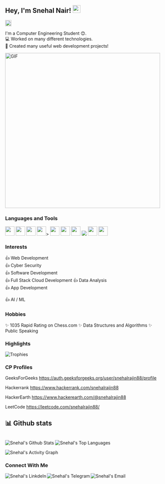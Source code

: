 ## Hey, I'm Snehal Nair! <img src="https://media.giphy.com/media/hvRJCLFzcasrR4ia7z/giphy.gif" width="25px">

<a href="https://github.com/Snehalnair88"><img alt="followers" title="Follow me on Github" src="https://img.shields.io/github/followers/Snehalnair88?color=236ad3&labelColor=1155ba&style=for-the-badge&logo=github&label=Follow" height="20px"/></a>  
    
   I'm a Computer Engineering Student 😊.  
💻 Worked on many different technologies.  
📜 Created many useful web development projects!  

<img alt="GIF" src="https://media2.giphy.com/media/3owyp2SViuDIGh8YoM/giphy.gif?cid=ecf05e47th41o1ffb2u2p4g3qcvr5424d61xhhwf3bzft72o&rid=giphy.gif&ct=g" width="500"/>  

### Languages and Tools  

<code><img height="30" src="https://img.icons8.com/color/48/000000/c-plus-plus-logo.png"/></code>
<code><img height="30" src="https://img.icons8.com/color/48/000000/python.png"/></code>
<code><img height="30" src="https://img.icons8.com/color/48/000000/c-programming.png"/></code>
<code><img height="30" src="https://img.icons8.com/color/48/000000/kotlin.png"/></code>>
<code><img height="30" src="https://img.icons8.com/color/48/000000/html-5.png"/></code>
<code><img height="30" src="https://img.icons8.com/color/48/000000/css3.png"/></code>
<code><img height="30" src="https://img.icons8.com/color/48/000000/javascript.png"/></code>
<code><img src="https://img.icons8.com/ios-glyphs/30/000000/cloud.png"/></code>
<code><img height="30" src="https://img.icons8.com/fluent/48/000000/android-os.png"/></code>
<code><img height="30" src="https://img.icons8.com/fluent/48/000000/github.png"/></code>

### Interests
👍 Web Development  
👍 Cyber Security  
👍 Software Development  
👍 Full Stack Cloud Development 
👍 Data Analysis  
👍 App Development 

👍 AI / ML

### Hobbies
✨ 1035 Rapid Rating on  Chess.com 
✨ Data Structures and Algorithms 
✨ Public Speaking

### **Highlights**

![Trophies](https://github-profile-trophy.vercel.app/?username=Snehalnair88&theme=dracula&column=7&margin-w=15&margin-h=15)

### CP Profiles
 GeeksForGeeks  https://auth.geeksforgeeks.org/user/snehalrajin88/profile
 
 Hackerrank     https://www.hackerrank.com/snehalrajin88  
 
 HackerEarth    https://www.hackerearth.com/@snehalrajin88 
 
 LeetCode       https://leetcode.com/snehalrajin88/ 
 
 
## 📊 Github stats

<!-- <details>  -->
<!--   <summary>💻 GitHub Profile Stats</summary> -->
  <br/>
    <a><img alt="Snehal's Github Stats" src="https://denvercoder1-github-readme-stats.vercel.app/api?username=Snehalnair88&show_icons=true&count_private=true&theme=react&hide_border=true&bg_color=1F222E&title_color=F85D7F&icon_color=F8D866" /></a>
  <a><img alt="Snehal's Top Languages" src="https://denvercoder1-github-readme-stats.vercel.app/api/top-langs/?username=Snehalnair88&langs_count=8&layout=compact&theme=react&hide_border=true&bg_color=1F222E&title_color=F85D7F&icon_color=F8D866" /></a>
  <br/>
<!--   <b>Note:</b> Top languages is only a metric of the languages my public code consists of and doesn't reflect experience or skill level. -->
<!-- </details> -->

<a><img alt="Snehal's Activity Graph" src="https://activity-graph.herokuapp.com/graph?username=Snehalnair88&bg_color=1F222E&color=F8D866&line=F85D7F&point=FFFFFF&hide_border=true" /></a>  

### Connect With Me
<a href="https://www.linkedin.com/in/snehal-nair-2980b41b9" target="_blank">
  <img align="left" alt="Snehal's LinkdeIn" src="https://img.shields.io/badge/LinkedIn-0077B5?style=for-the-badge&logo=linkedin&logoColor=white" />
</a>
</a>
<a href="" target="_blank">
  <img align="left" alt="Snehal's Telegram" src="https://img.shields.io/badge/Telegram-2CA5E0?style=for-the-badge&logo=telegram&logoColor=white" />
</a>
<a href="snehalrajin88@gmail.com" target="_blank">
  <img align="left" alt="Snehal's Email" src="https://img.shields.io/badge/Gmail-D14836?style=for-the-badge&logo=gmail&logoColor=white" />
</a>
